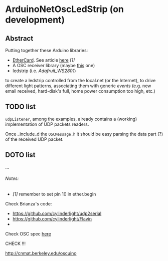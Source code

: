 # ArduinoNetOscLedStrip (on development)

## Abstract

Putting together these Arduino libraries:

- [EtherCard](https://github.com/jcw/ethercard.git).
  See article [here](http://www.komputer.de/wordpress/archives/497) *[1]*
- A OSC receiver library (maybe [this](http://cnmat.berkeley.edu/oscuino)
  one)
- ledstrip (i.e. *Adafruit_WS2801*)

to create a ledstrip controlled from the local.net (or the Internet),
to drive different light patterns, associating them with
generic *events*
(e.g. new email received,
hard-disk's full,
home power consumption too high, etc.)

## TODO list

`udpListener`, among the examples, already contains
a (working) implementation of UDP packets readers.

Once _include_d the `OSCMessage.h` it should
be easy parsing the data part (?) of the received
UDP packet.

## DOTO list

...

###### Notes:
+ *[1]* remember to set pin 10 in ether.begin


Check Brianza's code:

+ https://github.com/cylinderlight/udp2serial
+ https://github.com/cylinderlight/Flavin
+ 

Check OSC spec [here](http://opensoundcontrol.org/spec-1_0)



CHECK !!!

http://cnmat.berkeley.edu/oscuino
